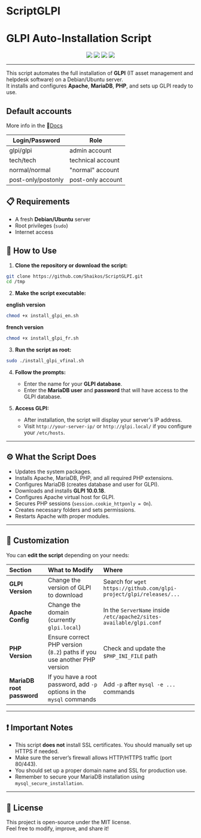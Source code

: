# ScriptGLPI

# GLPI Auto-Installation Script

<p align="center">
  <img src="https://img.shields.io/badge/Built%20with-Bash-1f425f?style=for-the-badge">
  <img src="https://img.shields.io/badge/License-MIT-green?style=for-the-badge">
  <img src="https://img.shields.io/badge/GLPI-10.0.18-blue?style=for-the-badge">
  <img src="https://img.shields.io/badge/OS-Debian%2FUbuntu-yellow?style=for-the-badge">
</p>

---

This script automates the full installation of **GLPI** (IT asset management and helpdesk software) on a Debian/Ubuntu server.  
It installs and configures **Apache**, **MariaDB**, **PHP**, and sets up GLPI ready to use.

## Default accounts

More info in the 📄[Docs](https://glpi-install.readthedocs.io/en/latest/install/wizard.html#end-of-installation)

| Login/Password     	| Role              	|
|--------------------	|-------------------	|
| glpi/glpi          	| admin account     	|
| tech/tech          	| technical account 	|
| normal/normal      	| "normal" account  	|
| post-only/postonly 	| post-only account 	|

## 📋 Requirements

- A fresh **Debian/Ubuntu** server
- Root privileges (`sudo`)
- Internet access

## 🚀 How to Use

1. **Clone the repository or download the script:**

```bash
git clone https://github.com/Shaikos/ScriptGLPI.git
cd /tmp
```

2. **Make the script executable:**
   
  **english version**
```bash
chmod +x install_glpi_en.sh
```
**french version**
```bash
chmod +x install_glpi_fr.sh
```

3. **Run the script as root:**

```bash
sudo ./install_glpi_vfinal.sh
```

4. **Follow the prompts:**
   - Enter the name for your **GLPI database**.
   - Enter the **MariaDB user** and **password** that will have access to the GLPI database.

5. **Access GLPI:**
   - After installation, the script will display your server's IP address.
   - Visit `http://your-server-ip/` or `http://glpi.local/` if you configure your `/etc/hosts`.

---

## ⚙️ What the Script Does

- Updates the system packages.
- Installs Apache, MariaDB, PHP, and all required PHP extensions.
- Configures MariaDB (creates database and user for GLPI).
- Downloads and installs **GLPI 10.0.18**.
- Configures Apache virtual host for GLPI.
- Secures PHP sessions (`session.cookie_httponly = On`).
- Creates necessary folders and sets permissions.
- Restarts Apache with proper modules.

---

## 🔧 Customization

You can **edit the script** depending on your needs:

| Section | What to Modify | Where |
|:---|:---|:---|
| **GLPI Version** | Change the version of GLPI to download | Search for `wget https://github.com/glpi-project/glpi/releases/...` |
| **Apache Config** | Change the domain (currently `glpi.local`) | In the `ServerName` inside `/etc/apache2/sites-available/glpi.conf` |
| **PHP Version** | Ensure correct PHP version (`8.2`) paths if you use another PHP version | Check and update the `$PHP_INI_FILE` path |
| **MariaDB root password** | If you have a root password, add `-p` options in the `mysql` commands | Add `-p` after `mysql -e ...` commands |

---

## ❗ Important Notes

- This script **does not** install SSL certificates. You should manually set up HTTPS if needed.
- Make sure the server’s firewall allows HTTP/HTTPS traffic (port 80/443).
- You should set up a proper domain name and SSL for production use.
- Remember to secure your MariaDB installation using `mysql_secure_installation`.

---

## 📜 License

This project is open-source under the MIT license.  
Feel free to modify, improve, and share it!
